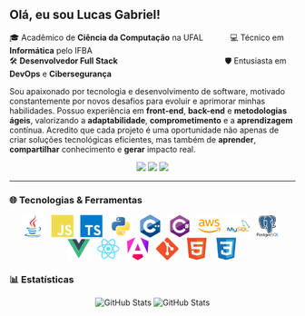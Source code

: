 ## Olá, eu sou Lucas Gabriel!

🎓 Acadêmico de <b>Ciência da Computação</b> na UFAL &nbsp;&nbsp;&nbsp;&nbsp;&nbsp;&nbsp;&nbsp;&nbsp;&nbsp;&nbsp; 💻 Técnico em <b>Informática</b> pelo IFBA  
🛠️ <b>Desenvolvedor Full Stack</b> &nbsp;&nbsp;&nbsp;&nbsp;&nbsp;&nbsp;&nbsp;&nbsp;&nbsp;&nbsp;&nbsp;&nbsp;&nbsp;&nbsp;&nbsp;&nbsp;&nbsp;&nbsp;&nbsp;&nbsp;&nbsp;&nbsp;&nbsp;&nbsp;&nbsp;&nbsp;&nbsp;&nbsp;&nbsp;&nbsp;&nbsp;&nbsp;&nbsp;&nbsp;&nbsp;&nbsp;&nbsp;&nbsp;&nbsp;&nbsp;&nbsp;&nbsp;&nbsp;&nbsp;&nbsp;&nbsp; 🛡️ Entusiasta em <b>DevOps</b> e <b>Cibersegurança</b>

Sou apaixonado por tecnologia e desenvolvimento de software, motivado constantemente por novos desafios para evoluir e aprimorar minhas habilidades.
Possuo experiência em **front-end**, **back-end** e **metodologias ágeis**, valorizando a **adaptabilidade**, **comprometimento** e a **aprendizagem** contínua.
Acredito que cada projeto é uma oportunidade não apenas de criar soluções tecnológicas eficientes, mas também de **aprender**, **compartilhar** conhecimento e **gerar** impacto real.

<div align="center" style="display: inline_block">
<a href="www.linkedin.com/in/lucasgabrieldeveloper" target="_blank"><img src="https://img.shields.io/badge/-LinkedIn-%230077B5?style=for-the-badge&logo=linkedin&logoColor=white"></a>  
<a href="mailto:g4brielsiq@gmail.com"><img src="https://img.shields.io/badge/-Gmail-%23333?style=for-the-badge&logo=gmail&logoColor=white"></a>  
<a href="https://instagram.com/gabrielsqra" target="_blank"><img src="https://img.shields.io/badge/-Instagram-%23E4405F?style=for-the-badge&logo=instagram&logoColor=white"></a>
</div>

---

### 🌐 Tecnologias & Ferramentas

<div align="center" style="display: inline_block">
  <img align="center" alt="Java" height="40" width="40" src="https://raw.githubusercontent.com/devicons/devicon/master/icons/java/java-original.svg">&nbsp;&nbsp;
  <img align="center" alt="JavaScript" height="40" width="40" src="https://raw.githubusercontent.com/devicons/devicon/master/icons/javascript/javascript-plain.svg">&nbsp;&nbsp;
  <img align="center" alt="TypeScript" height="40" width="40" src="https://raw.githubusercontent.com/devicons/devicon/master/icons/typescript/typescript-plain.svg">&nbsp;&nbsp;
  <img align="center" alt="Python" height="40" width="40" src="https://raw.githubusercontent.com/devicons/devicon/master/icons/python/python-original.svg">&nbsp;&nbsp;
  <img align="center" alt="C++" height="40" width="40" src="https://raw.githubusercontent.com/devicons/devicon/master/icons/cplusplus/cplusplus-original.svg">&nbsp;&nbsp;
  <img align="center" alt="CSharp" height="40" width="40" src="https://raw.githubusercontent.com/devicons/devicon/master/icons/csharp/csharp-original.svg">&nbsp;&nbsp;
  <img align="center" alt="AWS" height="40" width="40" src="https://raw.githubusercontent.com/devicons/devicon/master/icons/amazonwebservices/amazonwebservices-plain-wordmark.svg">&nbsp;&nbsp;
  <img align="center" alt="MySQL" height="40" width="40" src="https://raw.githubusercontent.com/devicons/devicon/master/icons/mysql/mysql-original-wordmark.svg">&nbsp;&nbsp;
  <img align="center" alt="PostgreSQL" height="40" width="40" src="https://raw.githubusercontent.com/devicons/devicon/master/icons/postgresql/postgresql-original-wordmark.svg">&nbsp;&nbsp;
  <img align="center" alt="Vue" height="40" width="40" src="https://raw.githubusercontent.com/devicons/devicon/master/icons/vuejs/vuejs-original.svg">&nbsp;&nbsp;
  <img align="center" alt="React" height="40" width="40" src="https://raw.githubusercontent.com/devicons/devicon/master/icons/react/react-original.svg">&nbsp;&nbsp;
  <img align="center" alt="Angular" height="40" width="40" src="https://raw.githubusercontent.com/devicons/devicon/refs/heads/master/icons/angular/angular-original.svg">&nbsp;&nbsp;
  <img align="center" alt="Git" height="40" width="40" src="https://raw.githubusercontent.com/devicons/devicon/master/icons/git/git-original.svg">&nbsp;&nbsp;
  <img align="center" alt="HTML5" height="40" width="40" src="https://raw.githubusercontent.com/devicons/devicon/master/icons/html5/html5-original.svg">&nbsp;&nbsp;
  <img align="center" alt="CSS3" height="40" width="40" src="https://raw.githubusercontent.com/devicons/devicon/master/icons/css3/css3-original.svg">
</div>

### 📊 Estatísticas

<div align="center">
<img 
    alt="GitHub Stats"
    height="180em"
    padding-left="20px"
    src="https://github-readme-stats.vercel.app/api?username=g4brielsiq&show_icons=true&theme=tokyonight&include_all_commits=true&locale=pt-br"
  />
<img 
    alt="GitHub Stats"
    height="180em"
    padding-right="20px"
    src="https://github-readme-stats.vercel.app/api/top-langs/?username=g4brielsiq&theme=tokyonight&layout=compact&locale=pt-br&langs_count=9" 
  />
</div>

<!-- ### 🐍 Contribuições animadas
![Snake animation](https://github.com/g4brielsiq/g4brielsiq/blob/output/github-contribution-grid-snake.svg) -->